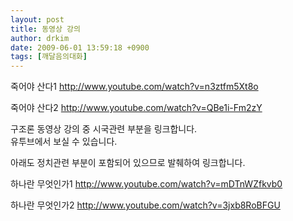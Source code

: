 ```yaml
---
layout: post
title: 동영상 강의
author: drkim
date: 2009-06-01 13:59:18 +0900
tags: [깨달음의대화]
---
```

죽어야 산다1 http://www.youtube.com/watch?v=n3ztfm5Xt8o  
  
죽어야 산다2 http://www.youtube.com/watch?v=QBe1i-Fm2zY  
  
구조론 동영상 강의 중 시국관련 부분을 링크합니다.  
유투브에서 보실 수 있습니다.  
  
  
아래도 정치관련 부분이 포함되어 있으므로 발췌하여 링크합니다.  
  
하나란 무엇인가1 http://www.youtube.com/watch?v=mDTnWZfkvb0  
  
하나란 무엇인가2 http://www.youtube.com/watch?v=3jxb8RoBFGU